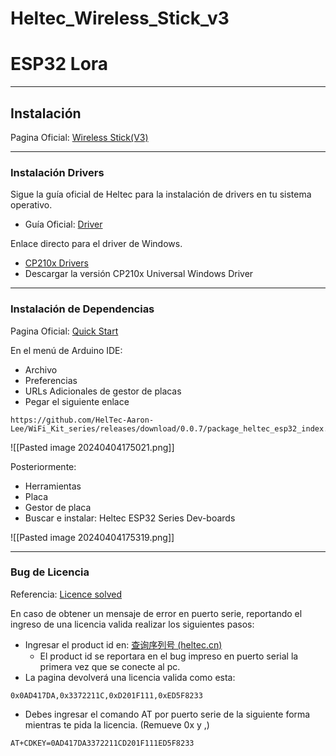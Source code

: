 # Heltec_Wireless_Stick_v3

# ESP32 Lora

---

## Instalación

Pagina Oficial: [Wireless Stick(V3)](https://heltec.org/project/wireless-stick-v3/)

---

### Instalación Drivers

Sigue la guía oficial de Heltec para la instalación de drivers en tu sistema operativo.

- Guía Oficial: [Driver](https://docs.heltec.org/general/establish_serial_connection.html#for-windows)

Enlace directo para el driver de Windows.

- [CP210x Drivers](https://www.silabs.com/developers/usb-to-uart-bridge-vcp-drivers?tab=downloads)
- Descargar la versión CP210x Universal Windows Driver

---

### Instalación de Dependencias

Pagina Oficial: [Quick Start](https://docs.heltec.org/en/node/esp32/esp32_general_docs/quick_start.html)

En el menú de Arduino IDE:

- Archivo
- Preferencias
- URLs Adicionales de gestor de placas
- Pegar el siguiente enlace

```
https://github.com/HelTec-Aaron-Lee/WiFi_Kit_series/releases/download/0.0.7/package_heltec_esp32_index.json
```

![[Pasted image 20240404175021.png]]

Posteriormente:

- Herramientas
- Placa
- Gestor de placa
- Buscar e instalar: Heltec ESP32 Series Dev-boards

![[Pasted image 20240404175319.png]]

---

### Bug de Licencia

Referencia: [Licence solved](http://community.heltec.cn/t/solved-restoring-esp32-chip-license-to-ht-m00-flash-memory/2676/3)

En caso de obtener un mensaje de error en puerto serie, reportando el ingreso de una licencia valida realizar los siguientes pasos:

- Ingresar el product id en: [查询序列号 (heltec.cn)](https://resource.heltec.cn/search)
  - El product id se reportara en el bug impreso en puerto serial la primera vez que se conecte al pc.
- La pagina devolverá una licencia valida como esta:

```
0x0AD417DA,0x3372211C,0xD201F111,0xED5F8233
```

- Debes ingresar el comando AT por puerto serie de la siguiente forma mientras te pida la licencia. (Remueve 0x y ,)

```
AT+CDKEY=0AD417DA3372211CD201F111ED5F8233
```
